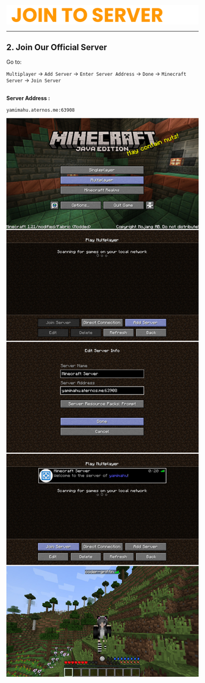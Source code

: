 ##

<div align="center"> <img src="assets/texts/join to server.png"> </div>

---

## 2. Join Our Official Server

Go to:

`Multiplayer` -> `Add Server` -> `Enter Server Address` -> `Done` -> `Minecraft Server` -> `Join Server`
##
**Server Address :**

```
yamimahu.aternos.me:63908
```

<div align="center"> <img src="assets/images/join-server/Screenshot (656).jpg"> </div>
<div align="center"> <img src="assets/images/join-server/Screenshot (657).jpg"> </div>
<div align="center"> <img src="assets/images/join-server/Screenshot (658).jpg"> </div>
<div align="center"> <img src="assets/images/join-server/Screenshot (660).jpg"> </div>
<div align="center"> <img src="assets/images/join-server/Screenshot (661).jpg"> </div>

##

